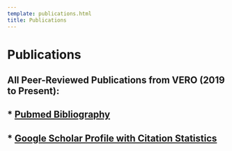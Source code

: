 ```yaml
---
template: publications.html
title: Publications
---
```

# <b>Publications<br>
## All Peer-Reviewed Publications from VERO (2019 to Present):</b>

## * [Pubmed Bibliography](https://www.ncbi.nlm.nih.gov/myncbi/vero.publications.1/bibliography/public/)

## * [Google Scholar Profile with Citation Statistics](https://scholar.google.com/citations?user=WVDlQrUAAAAJ)

